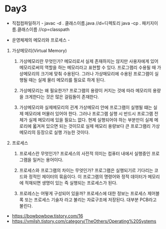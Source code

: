 # Day3

- 직접컴파일하기 -
javac -d . 클래스이름.java //d=디렉토리
java -cp . 패키지이름.클래스이름 //cp=classpath


- 운영체제의 메모리와 프로세스 -

1. 가상메모리(Virtual Memory)
   1. 가상메모리란 무엇인가?
   메모리로서 실제 존재하지는 않지만 사용자에게 있어 메모리로써의 역할을 하는 메모리라고 표현할 수 있다. 프로그램리 수용될 때 가상메모리의 크기에 맞춰 수용된다. 그러나 가상매모리에 수용된 프로그램이 실행될 때는 실제 물리 메모리를 필요로 하게 된다.
   
   1. 가상메모리는 왜 필요한가?
   프로그램의 용량이 커지는 것에 따라 메모리의 용량을 크게한다는 것은 많은 걸림돌이 존재한다.
   
   1. 가상메모리와 실제메모리의 괸계
   가상메모리 안에 프로그램이 실행될 떄는 실제 메모리에 머물러 있어야 한다. 그러나 프로그램 실행 시 반드시 프로그램 전체가 실제 메모리에 있을 필요느 없다. 현제 실행되어야 하는 부분만이 실제 메로리에 옯겨져 있으면 되는 것이므로 실제 메모리 용량보다 큰 프로그램리 가상 메모리의 등장으로 실행 가능한 것이다.


2. 프로세스
   1. 프로세스란 무엇인가?
   프로세스의 사전적 의미는 컴퓨터 내에서 실행중인 프로그램을 일커는 용어이다.
   
   1. 프로세스와 프로그램의 차이는 무엇인가?
   프로그램은 실행되기르 기다리는 코드와 정적인 제이터의 묶음이다. 이 프로그램의 명령어와 정적 데이터가 메모리에 적재되면 생명이 있는 즉 실행되는 프로세스가 된다.
   
   1. 프로레스는 어떻게 구성되어 있을까?
   프로세스에 대한 정보는 프로세스 제어블록 또는 프로세스 기술자 라고 불리는 자료구조에 저장된다. 대부분 PCB라고 불린다.
 
- https://bowbowbow.tistory.com/16
- https://vmilsh.tistory.com/category/TheOthers/Operating%20Systems
